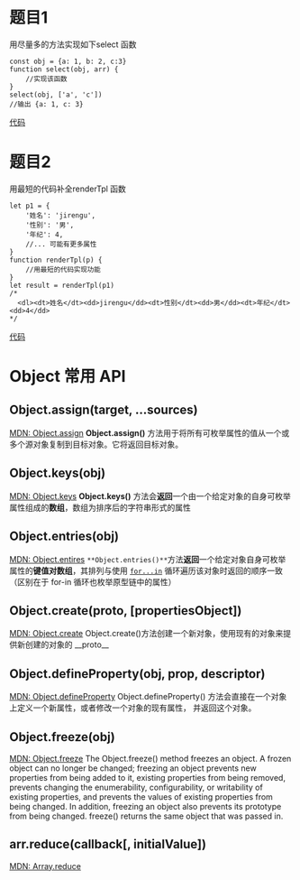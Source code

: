 # 题目1
用尽量多的方法实现如下select 函数
```
const obj = {a: 1, b: 2, c:3}
function select(obj, arr) {
    //实现该函数
}
select(obj, ['a', 'c'])
//输出 {a: 1, c: 3}
```
[代码](http://js.jirengu.com/nuleg/2/edit?html,js,output)
# 题目2
用最短的代码补全renderTpl 函数
```
let p1 = {
    '姓名': 'jirengu',
    '性别': '男',
    '年纪': 4,
    //... 可能有更多属性
}
function renderTpl(p) {
    //用最短的代码实现功能
}
let result = renderTpl(p1)
/*
  <dl><dt>姓名</dt><dd>jirengu</dd><dt>性别</dt><dd>男</dd><dt>年纪</dt><dd>4</dd>
*/
```
[代码](http://js.jirengu.com/nuleg/3/edit?js,console,output)
# Object 常用 API

## Object.assign(target, ...sources)

[MDN: Object.assign](https://developer.mozilla.org/en-US/docs/Web/JavaScript/Reference/Global_Objects/Object/assign "null")
**Object.assign()** 方法用于将所有可枚举属性的值从一个或多个源对象复制到目标对象。它将返回目标对象。
## Object.keys(obj)

[MDN: Object.keys](https://developer.mozilla.org/en-US/docs/Web/JavaScript/Reference/Global_Objects/Object/keys "null")
**Object.keys()** 方法会**返回**一个由一个给定对象的自身可枚举属性组成的**数组**，数组为排序后的字符串形式的属性

## Object.entries(obj)

[MDN: Object.entires](https://developer.mozilla.org/en-US/docs/Web/JavaScript/Reference/Global_Objects/Object/entries "null")
`**Object.entries()**`方法**返回**一个给定对象自身可枚举属性的**键值对数组**，其排列与使用 [`for...in`](https://developer.mozilla.org/zh-CN/docs/Web/JavaScript/Reference/Statements/for...in "for...in语句以任意顺序遍历一个对象的可枚举属性。对于每个不同的属性，语句都会被执行。") 循环遍历该对象时返回的顺序一致（区别在于 for-in 循环也枚举原型链中的属性）

## Object.create(proto, [propertiesObject])

[MDN: Object.create](https://developer.mozilla.org/en-US/docs/Web/JavaScript/Reference/Global_Objects/Object/create "null")
Object.create()方法创建一个新对象，使用现有的对象来提供新创建的对象的 \_\_proto\_\_

## Object.defineProperty(obj, prop, descriptor)

[MDN: Object.defineProperty](https://developer.mozilla.org/en-US/docs/Web/JavaScript/Reference/Global_Objects/Object/defineProperty "null")
Object.defineProperty() 方法会直接在一个对象上定义一个新属性，或者修改一个对象的现有属性， 并返回这个对象。

## Object.freeze(obj)

[MDN: Object.freeze](https://developer.mozilla.org/en-US/docs/Web/JavaScript/Reference/Global_Objects/Object/freeze "null")
The Object.freeze() method freezes an object. A frozen object can no longer be changed; freezing an object prevents new properties from being added to it, existing properties from being removed, prevents changing the enumerability, configurability, or writability of existing properties, and prevents the values of existing properties from being changed. In addition, freezing an object also prevents its prototype from being changed. freeze() returns the same object that was passed in.

## arr.reduce(callback[, initialValue])
[MDN: Array.reduce](https://developer.mozilla.org/zh-CN/docs/Web/JavaScript/Reference/Global_Objects/Array/Reduce)

